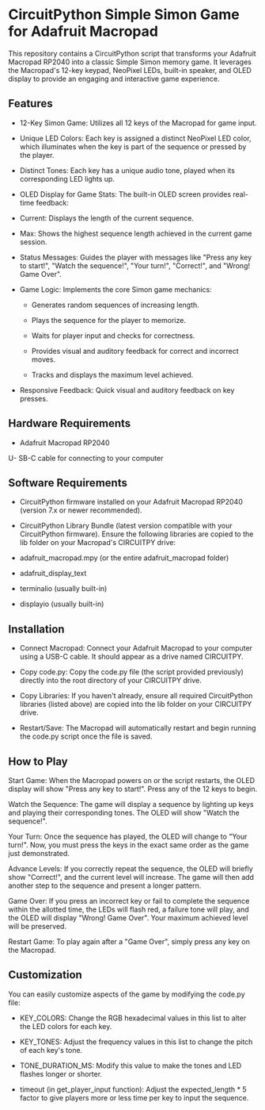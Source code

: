 # CircuitPython Simple Simon Game for Adafruit Macropad

This repository contains a CircuitPython script that transforms your Adafruit Macropad RP2040 into a classic Simple Simon memory game. It leverages the Macropad's 12-key keypad, NeoPixel LEDs, built-in speaker, and OLED display to provide an engaging and interactive game experience.

## Features

- 12-Key Simon Game: Utilizes all 12 keys of the Macropad for game input.

- Unique LED Colors: Each key is assigned a distinct NeoPixel LED color, which illuminates when the key is part of the sequence or pressed by the player.

- Distinct Tones: Each key has a unique audio tone, played when its corresponding LED lights up.

- OLED Display for Game Stats: The built-in OLED screen provides real-time feedback:

- Current: Displays the length of the current sequence.

- Max: Shows the highest sequence length achieved in the current game session.

- Status Messages: Guides the player with messages like "Press any key to start!", "Watch the sequence!", "Your turn!", "Correct!", and "Wrong! Game Over".

- Game Logic: Implements the core Simon game mechanics:

  - Generates random sequences of increasing length.

  - Plays the sequence for the player to memorize.

  - Waits for player input and checks for correctness.

  - Provides visual and auditory feedback for correct and incorrect moves.

  - Tracks and displays the maximum level achieved.

- Responsive Feedback: Quick visual and auditory feedback on key presses.

## Hardware Requirements

- Adafruit Macropad RP2040

U- SB-C cable for connecting to your computer

## Software Requirements

- CircuitPython firmware installed on your Adafruit Macropad RP2040 (version 7.x or newer recommended).

- CircuitPython Library Bundle (latest version compatible with your CircuitPython firmware). Ensure the following libraries are copied to the lib folder on your Macropad's CIRCUITPY drive:

- adafruit_macropad.mpy (or the entire adafruit_macropad folder)

- adafruit_display_text

- terminalio (usually built-in)

- displayio (usually built-in)

## Installation

- Connect Macropad: Connect your Adafruit Macropad to your computer using a USB-C cable. It should appear as a drive named CIRCUITPY.

- Copy code.py: Copy the code.py file (the script provided previously) directly into the root directory of your CIRCUITPY drive.

- Copy Libraries: If you haven't already, ensure all required CircuitPython libraries (listed above) are copied into the lib folder on your CIRCUITPY drive.

- Restart/Save: The Macropad will automatically restart and begin running the code.py script once the file is saved.

## How to Play

Start Game: When the Macropad powers on or the script restarts, the OLED display will show "Press any key to start!". Press any of the 12 keys to begin.

Watch the Sequence: The game will display a sequence by lighting up keys and playing their corresponding tones. The OLED will show "Watch the sequence!".

Your Turn: Once the sequence has played, the OLED will change to "Your turn!". Now, you must press the keys in the exact same order as the game just demonstrated.

Advance Levels: If you correctly repeat the sequence, the OLED will briefly show "Correct!", and the current level will increase. The game will then add another step to the sequence and present a longer pattern.

Game Over: If you press an incorrect key or fail to complete the sequence within the allotted time, the LEDs will flash red, a failure tone will play, and the OLED will display "Wrong! Game Over". Your maximum achieved level will be preserved.

Restart Game: To play again after a "Game Over", simply press any key on the Macropad.

## Customization

You can easily customize aspects of the game by modifying the code.py file:

- KEY_COLORS: Change the RGB hexadecimal values in this list to alter the LED colors for each key.

- KEY_TONES: Adjust the frequency values in this list to change the pitch of each key's tone.

- TONE_DURATION_MS: Modify this value to make the tones and LED flashes longer or shorter.

- timeout (in get_player_input function): Adjust the expected_length * 5 factor to give players more or less time per key to input the sequence.
